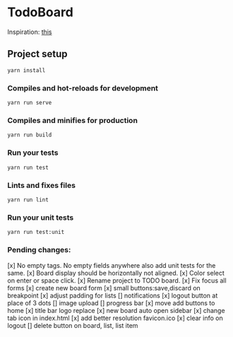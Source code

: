 # TodoBoard
Inspiration: [this](https://dribbble.com/shots/5421211-Progress-Board-Interface-for-Education-Platform/attachments)

## Project setup
```
yarn install
```

### Compiles and hot-reloads for development
```
yarn run serve
```

### Compiles and minifies for production
```
yarn run build
```

### Run your tests
```
yarn run test
```

### Lints and fixes files
```
yarn run lint
```

### Run your unit tests
```
yarn run test:unit
```

### Pending changes:
[x] No empty tags. No empty fields anywhere also add unit tests for the same.
[x] Board display should be horizontally not aligned.
[x] Color select on enter or space click.
[x] Rename project to TODO board.
[x] Fix focus all forms
[x] create new board form
[x] small buttons:save,discard on breakpoint
[x] adjust padding for lists
[] notifications
[x] logout button at place of 3 dots
[] image upload
[] progress bar
[x] move add buttons to home
[x] title bar logo replace
[x] new board auto open sidebar
[x] change tab icon in index.html
[x] add better resolution favicon.ico
[x] clear info on logout
[] delete button on board, list, list item